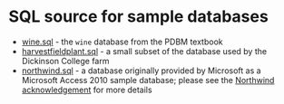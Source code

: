 # SQL source for sample databases

* [wine.sql](wine.sql) - the `wine` database from the PDBM
  textbook
* [harvestfieldplant.sql](harvestfieldplant.sql) - a small
  subset of the database used by the Dickinson College farm
* [northwind.sql](northwind.sql) - a database originally
  provided by Microsoft as a Microsoft Access 2010 sample database;
  please see the [Northwind
  acknowledgement](northwind-acknowledgement.md) for more
  details

